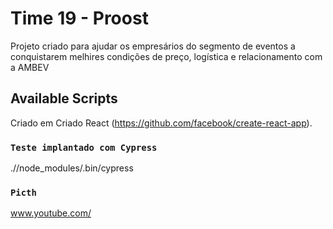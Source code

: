 # Time 19 - Proost

Projeto criado para ajudar os empresários do segmento de eventos a conquistarem melhires condições de preço, logística e relacionamento com a AMBEV

## Available Scripts

Criado em Criado React (https://github.com/facebook/create-react-app).


### `Teste implantado com Cypress`

.//node_modules/.bin/cypress


### `Picth`
www.youtube.com/
